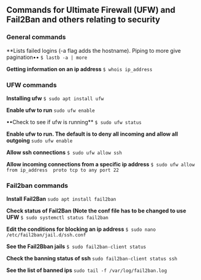 ## Commands for Ultimate Firewall (UFW) and Fail2Ban and others relating to security

### General commands

**Lists failed logins (-a flag adds the hostname). Piping to more give pagination••
`$ lastb -a | more`

**Getting information on an ip address**
`$ whois ip_address`

### UFW commands
**Installing ufw**
`$ sudo apt install ufw`

**Enable ufw to run**
`sudo ufw enable`

••Check to see if ufw is running**
`$ sudo ufw status`

**Enable ufw to run. The default is to deny all incoming and allow all outgoing**
`sudo ufw enable`

**Allow ssh connections**
`$ sudo ufw allow ssh`

**Allow incoming connections from a specific ip address**
`$ sudo ufw allow from ip_address  proto tcp to any port 22`

### Fail2ban commands

**Install Fail2Ban**
`sudo apt install fail2ban`

**Check status of Fail2Ban (Note the conf file has to be changed to use UFW**
`$ sudo systemctl status fail2ban`

**Edit the conditions for blocking an ip address**
`$ sudo nano /etc/fail2ban/jail.d/ssh.conf`

**See the Fail2Bban jails**
`$ sudo fail2ban-client status`

**Check the banning status of ssh**
`sudo fail2ban-client status ssh`

**See the list of banned ips**
`sudo tail -f /var/log/fail2ban.log`

